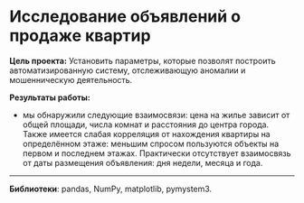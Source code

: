 # Исследование объявлений о продаже квартир


**Цель проекта:**  Установить параметры, которые позволят построить автоматизированную систему, отслеживающую аномалии и мошенническую деятельность.

**Результаты работы:**
   - мы обнаружили следующие взаимосвязи:  цена на жилье зависит от общей площади, числа комнат и расстояния до центра города. Также имеется слабая корреляция от нахождения квартиры на определённом этаже: меньшим спросом пользуются объекты на первом и последнем этажах. Практически отсутствует взаимосвязь от даты размещения объявления: дня недели, месяца и года.
   
---

**Библиотеки**: pandas, NumPy, matplotlib, pymystem3.
